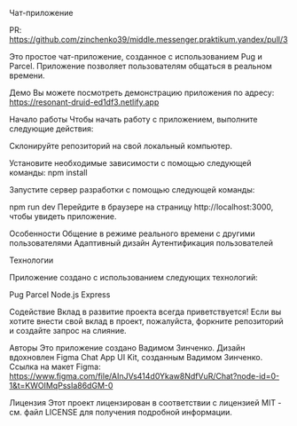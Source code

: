 Чат-приложение

PR: https://github.com/zinchenko39/middle.messenger.praktikum.yandex/pull/3

Это простое чат-приложение, созданное с использованием Pug и Parcel. Приложение позволяет пользователям общаться в реальном времени.

Демо
Вы можете посмотреть демонстрацию приложения по адресу: https://resonant-druid-ed1df3.netlify.app

Начало работы
Чтобы начать работу с приложением, выполните следующие действия:

Склонируйте репозиторий на свой локальный компьютер.

Установите необходимые зависимости с помощью следующей команды:
npm install

Запустите сервер разработки с помощью следующей команды:

npm run dev
Перейдите в браузере на страницу http://localhost:3000, чтобы увидеть приложение.

Особенности
Общение в режиме реального времени с другими пользователями
Адаптивный дизайн
Аутентификация пользователей

Технологии

Приложение создано с использованием следующих технологий:

Pug
Parcel
Node.js
Express

Содействие
Вклад в развитие проекта всегда приветствуется! Если вы хотите внести свой вклад в проект, пожалуйста, форкните репозиторий и создайте запрос на слияние.

Авторы
Это приложение создано Вадимом Зинченко. Дизайн вдохновлен Figma Chat App UI Kit, созданным Вадимом Зинченко.
Ссылка на макет Figma: https://www.figma.com/file/AInJVs414d0Ykaw8NdfVuR/Chat?node-id=0-1&t=KWOIMqPssIa86dGM-0

Лицензия
Этот проект лицензирован в соответствии с лицензией MIT - см. файл LICENSE для получения подробной информации.
